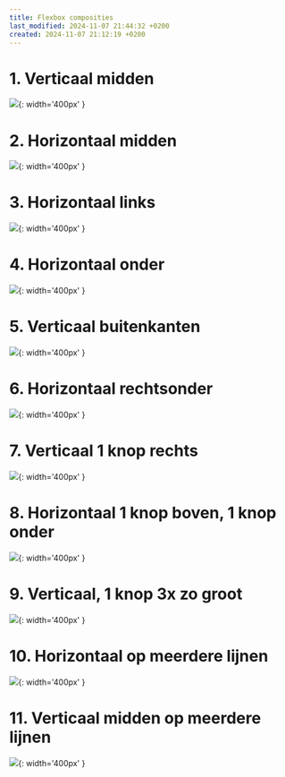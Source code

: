```yaml
---
title: Flexbox composities
last_modified: 2024-11-07 21:44:32 +0200
created: 2024-11-07 21:12:19 +0200
---
```


# 1. Verticaal midden
![](images/oef-flexbox-composities-1.png){: width='400px' }

# 2. Horizontaal midden
![](images/oef-flexbox-composities-2.png){: width='400px' }

# 3. Horizontaal links
![](images/oef-flexbox-composities-3.png){: width='400px' }

# 4. Horizontaal onder
![](images/oef-flexbox-composities-4.png){: width='400px' }

# 5. Verticaal buitenkanten
![](images/oef-flexbox-composities-5.png){: width='400px' }

# 6. Horizontaal rechtsonder
![](images/oef-flexbox-composities-6.png){: width='400px' }

# 7. Verticaal 1 knop rechts
![](images/oef-flexbox-composities-7.png){: width='400px' }

# 8. Horizontaal 1 knop boven, 1 knop onder
![](images/oef-flexbox-composities-8.png){: width='400px' }

# 9. Verticaal, 1 knop 3x zo groot
![](images/oef-flexbox-composities-9.png){: width='400px' }

# 10. Horizontaal op meerdere lijnen
![](images/oef-flexbox-composities-10.png){: width='400px' }

# 11. Verticaal midden op meerdere lijnen
![](images/oef-flexbox-composities-11.png){: width='400px' }
